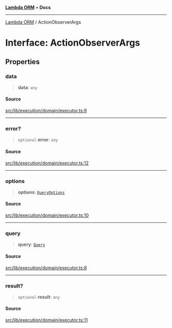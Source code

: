 [**Lambda ORM**](../README.md) • **Docs**

***

[Lambda ORM](../README.md) / ActionObserverArgs

# Interface: ActionObserverArgs

## Properties

### data

> **data**: `any`

#### Source

[src/lib/execution/domain/executor.ts:9](https://github.com/lambda-orm/lambdaorm/blob/9190d4bf39aa6350f15661f3c45a32f5840bc656/src/lib/execution/domain/executor.ts#L9)

***

### error?

> `optional` **error**: `any`

#### Source

[src/lib/execution/domain/executor.ts:12](https://github.com/lambda-orm/lambdaorm/blob/9190d4bf39aa6350f15661f3c45a32f5840bc656/src/lib/execution/domain/executor.ts#L12)

***

### options

> **options**: [`QueryOptions`](QueryOptions.md)

#### Source

[src/lib/execution/domain/executor.ts:10](https://github.com/lambda-orm/lambdaorm/blob/9190d4bf39aa6350f15661f3c45a32f5840bc656/src/lib/execution/domain/executor.ts#L10)

***

### query

> **query**: [`Query`](../classes/Query.md)

#### Source

[src/lib/execution/domain/executor.ts:8](https://github.com/lambda-orm/lambdaorm/blob/9190d4bf39aa6350f15661f3c45a32f5840bc656/src/lib/execution/domain/executor.ts#L8)

***

### result?

> `optional` **result**: `any`

#### Source

[src/lib/execution/domain/executor.ts:11](https://github.com/lambda-orm/lambdaorm/blob/9190d4bf39aa6350f15661f3c45a32f5840bc656/src/lib/execution/domain/executor.ts#L11)
